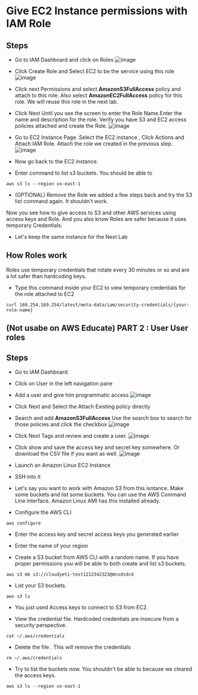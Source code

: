 
# Give EC2 Instance permissions with IAM Role

## Steps
- Go to IAM Dashboard and click on Roles 
![image](https://user-images.githubusercontent.com/22568316/52908460-3fbc9800-3244-11e9-933c-0e686380cb5c.png)

- Click Create Role and Select EC2 to be the service using this role
![image](https://user-images.githubusercontent.com/22568316/52908469-5e229380-3244-11e9-8699-2be4c3df60c8.png)

- Click next Permissions and select **AmazonS3FullAccess** policy and attach to this role. Also select **AmazonEC2FullAccess** policy for this role. We will reuse this role in the next lab.
- Click Next Until you see the screen to enter the Role Name.Enter the name and description for the role.  Verify you have S3 and EC2 access policies attached and create the Role. 
![image](https://user-images.githubusercontent.com/22568316/52908497-046e9900-3245-11e9-89d5-93e383ec74d0.png)

- Go to EC2 Instance Page. Select the EC2 instance , Click Actions and Attach IAM Role. Attach the role we created in the previous step. 
![image](https://user-images.githubusercontent.com/22568316/52908517-76df7900-3245-11e9-91f1-ac59869d00f8.png)

- Now go back to the EC2 instance. 
- Enter command to list s3 buckets. You should be able to 
```console
aws s3 ls --region us-east-1
```
- (OPTIONAL) Remove the Role we added a few steps back and try the S3 list command again. It shouldn't work.

Now you see how to give access to S3 and other AWS services using access keys and Role. And you also know Roles are safer because it uses temporary Credentials. 

- Let's keep the same instance for the Next Lab


## How Roles work
Roles use temporary credentials that rotate every 30 minutes or so and are a lot safer than hardcoding keys. 

- Type this command inside your EC2 to view temporary credentials for the role attached to EC2
```console
curl 169.254.169.254/latest/meta-data/iam/security-credentials/{your-role-name}
```



## (Not usabe on AWS Educate) PART 2 : User User roles

## Steps
- Go to IAM Dashboard
- Click on User in the left navigation pane
- Add a user and give him programmatic access
![image](https://user-images.githubusercontent.com/22568316/52908358-814c4380-3242-11e9-8283-bc449a588e60.png)
- Click Next and Select the Attach Existing policy directly 
- Search and add **AmazonS3FullAccess**  Use the search box to search for those policies and click the checkbox
![image](https://user-images.githubusercontent.com/22568316/52908368-d25c3780-3242-11e9-86a0-d0c0f590e798.png)

- Click Next Tags and review and create a user. 
![image](https://user-images.githubusercontent.com/22568316/52908385-1fd8a480-3243-11e9-9873-fa0e903bc82d.png)

- Click show and save the access key and secret key somewhere. Or download the CSV file if you want as well. 
![image](https://user-images.githubusercontent.com/22568316/52908451-1ac82500-3244-11e9-9562-52911735583f.png)



- Launch an Amazon Linux EC2 Instance
- SSH into it 
- Let's say you want to work with Amazon S3 from this isntance. Make some buckets and list some buckets. You can use the AWS Command Line interface. Amazon Linux AMI has this installed already. 
- Configure the AWS CLI
```console
aws configure
```
- Enter the access key and secret access keys you generated earlier 

- Enter the name of your region
- Create a S3 bucket from AWS CLI with a random name. If you have proper permissions you will be able to both create and list s3 buckets.
```console
aws s3 mb s3://cloudyeti-test1212342323@mnsdsdcd
```

- List your S3 buckets. 
```
aws s3 ls
```

- You just used Access keys to connect to S3 from EC2. 

- View the credential file. Hardcoded credentials are insecure from a security perspective. 
```
cat ~/.aws/credentials
```
- Delete the file . This will remove the credentials
```
rm ~/.aws/credentials
```

- Try to list the buckets now. You shouldn't be able to because we cleared the access keys. 
```console
aws s3 ls --region us-east-1
```


